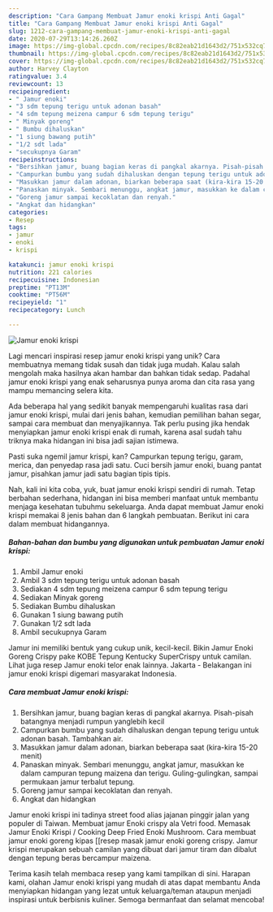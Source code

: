 ```yaml
---
description: "Cara Gampang Membuat Jamur enoki krispi Anti Gagal"
title: "Cara Gampang Membuat Jamur enoki krispi Anti Gagal"
slug: 1212-cara-gampang-membuat-jamur-enoki-krispi-anti-gagal
date: 2020-07-29T13:14:26.260Z
image: https://img-global.cpcdn.com/recipes/8c82eab21d1643d2/751x532cq70/jamur-enoki-krispi-foto-resep-utama.jpg
thumbnail: https://img-global.cpcdn.com/recipes/8c82eab21d1643d2/751x532cq70/jamur-enoki-krispi-foto-resep-utama.jpg
cover: https://img-global.cpcdn.com/recipes/8c82eab21d1643d2/751x532cq70/jamur-enoki-krispi-foto-resep-utama.jpg
author: Harvey Clayton
ratingvalue: 3.4
reviewcount: 13
recipeingredient:
- " Jamur enoki"
- "3 sdm tepung terigu untuk adonan basah"
- "4 sdm tepung meizena campur 6 sdm tepung terigu"
- " Minyak goreng"
- " Bumbu dihaluskan"
- "1 siung bawang putih"
- "1/2 sdt lada"
- "secukupnya Garam"
recipeinstructions:
- "Bersihkan jamur, buang bagian keras di pangkal akarnya. Pisah-pisah batangnya menjadi rumpun yanglebih kecil"
- "Campurkan bumbu yang sudah dihaluskan dengan tepung terigu untuk adonan basah. Tambahkan air."
- "Masukkan jamur dalam adonan, biarkan beberapa saat (kira-kira 15-20 menit)"
- "Panaskan minyak. Sembari menunggu, angkat jamur, masukkan ke dalam campuran tepung maizena dan terigu. Guling-gulingkan, sampai permukaan jamur terbalut tepung."
- "Goreng jamur sampai kecoklatan dan renyah."
- "Angkat dan hidangkan"
categories:
- Resep
tags:
- jamur
- enoki
- krispi

katakunci: jamur enoki krispi 
nutrition: 221 calories
recipecuisine: Indonesian
preptime: "PT13M"
cooktime: "PT56M"
recipeyield: "1"
recipecategory: Lunch

---
```



![Jamur enoki krispi](https://img-global.cpcdn.com/recipes/8c82eab21d1643d2/751x532cq70/jamur-enoki-krispi-foto-resep-utama.jpg)

Lagi mencari inspirasi resep jamur enoki krispi yang unik? Cara membuatnya memang tidak susah dan tidak juga mudah. Kalau salah mengolah maka hasilnya akan hambar dan bahkan tidak sedap. Padahal jamur enoki krispi yang enak seharusnya punya aroma dan cita rasa yang mampu memancing selera kita.

Ada beberapa hal yang sedikit banyak mempengaruhi kualitas rasa dari jamur enoki krispi, mulai dari jenis bahan, kemudian pemilihan bahan segar, sampai cara membuat dan menyajikannya. Tak perlu pusing jika hendak menyiapkan jamur enoki krispi enak di rumah, karena asal sudah tahu triknya maka hidangan ini bisa jadi sajian istimewa.

Pasti suka ngemil jamur krispi, kan? Campurkan tepung terigu, garam, merica, dan penyedap rasa jadi satu. Cuci bersih jamur enoki, buang pantat jamur, pisahkan jamur jadi satu bagian tipis tipis.


Nah, kali ini kita coba, yuk, buat jamur enoki krispi sendiri di rumah. Tetap berbahan sederhana, hidangan ini bisa memberi manfaat untuk membantu menjaga kesehatan tubuhmu sekeluarga. Anda dapat membuat Jamur enoki krispi memakai 8 jenis bahan dan 6 langkah pembuatan. Berikut ini cara dalam membuat hidangannya.

<!--inarticleads1-->

##### Bahan-bahan dan bumbu yang digunakan untuk pembuatan Jamur enoki krispi:

1. Ambil  Jamur enoki
1. Ambil 3 sdm tepung terigu untuk adonan basah
1. Sediakan 4 sdm tepung meizena campur 6 sdm tepung terigu
1. Sediakan  Minyak goreng
1. Sediakan  Bumbu dihaluskan
1. Gunakan 1 siung bawang putih
1. Gunakan 1/2 sdt lada
1. Ambil secukupnya Garam


Jamur ini memiliki bentuk yang cukup unik, kecil-kecil. Bikin Jamur Enoki Goreng Crispy pake KOBE Tepung Kentucky SuperCrispy untuk camilan. Lihat juga resep Jamur enoki telor enak lainnya. Jakarta - Belakangan ini jamur enoki krispi digemari masyarakat Indonesia. 

<!--inarticleads2-->

##### Cara membuat Jamur enoki krispi:

1. Bersihkan jamur, buang bagian keras di pangkal akarnya. Pisah-pisah batangnya menjadi rumpun yanglebih kecil
1. Campurkan bumbu yang sudah dihaluskan dengan tepung terigu untuk adonan basah. Tambahkan air.
1. Masukkan jamur dalam adonan, biarkan beberapa saat (kira-kira 15-20 menit)
1. Panaskan minyak. Sembari menunggu, angkat jamur, masukkan ke dalam campuran tepung maizena dan terigu. Guling-gulingkan, sampai permukaan jamur terbalut tepung.
1. Goreng jamur sampai kecoklatan dan renyah.
1. Angkat dan hidangkan


Jamur enoki krispi ini tadinya street food alias jajanan pinggir jalan yang populer di Taiwan. Membuat jamur Enoki crispy ala Vetri food. Memasak Jamur Enoki Krispi / Cooking Deep Fried Enoki Mushroom. Cara membuat jamur enoki goreng kipas [[resep masak jamur enoki goreng crispy. Jamur krispi merupakan sebuah camilan yang dibuat dari jamur tiram dan dibalut dengan tepung beras bercampur maizena. 

Terima kasih telah membaca resep yang kami tampilkan di sini. Harapan kami, olahan Jamur enoki krispi yang mudah di atas dapat membantu Anda menyiapkan hidangan yang lezat untuk keluarga/teman ataupun menjadi inspirasi untuk berbisnis kuliner. Semoga bermanfaat dan selamat mencoba!
